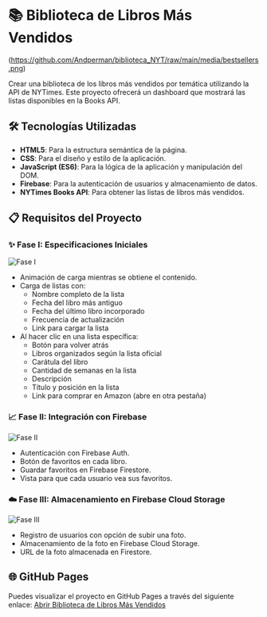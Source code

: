 # 📚 Biblioteca de Libros Más Vendidos

(https://github.com/Andperman/biblioteca_NYT/raw/main/media/bestsellers.png)

Crear una biblioteca de los libros más vendidos por temática utilizando la API de NYTimes. 
Este proyecto ofrecerá un dashboard que mostrará las listas disponibles en la Books API.


## 🛠️ Tecnologías Utilizadas

- **HTML5**: Para la estructura semántica de la página.
- **CSS**: Para el diseño y estilo de la aplicación.
- **JavaScript (ES6)**: Para la lógica de la aplicación y manipulación del DOM.
- **Firebase**: Para la autenticación de usuarios y almacenamiento de datos.
- **NYTimes Books API**: Para obtener las listas de libros más vendidos.

## 📋 Requisitos del Proyecto

### ✨ Fase I: Especificaciones Iniciales
![Fase I](https://github.com/tu_usuario/nombre_repositorio/raw/main/imagenes/fase1.png) <!-- Cambia esta URL por la de tu imagen -->
- Animación de carga mientras se obtiene el contenido.
- Carga de listas con:
  - Nombre completo de la lista
  - Fecha del libro más antiguo
  - Fecha del último libro incorporado
  - Frecuencia de actualización
  - Link para cargar la lista
- Al hacer clic en una lista específica:
  - Botón para volver atrás
  - Libros organizados según la lista oficial
  - Carátula del libro
  - Cantidad de semanas en la lista
  - Descripción
  - Título y posición en la lista
  - Link para comprar en Amazon (abre en otra pestaña)

### 📈 Fase II: Integración con Firebase
![Fase II](https://github.com/tu_usuario/nombre_repositorio/raw/main/imagenes/fase2.png) <!-- Cambia esta URL por la de tu imagen -->
- Autenticación con Firebase Auth.
- Botón de favoritos en cada libro.
- Guardar favoritos en Firebase Firestore.
- Vista para que cada usuario vea sus favoritos.

### ☁️ Fase III: Almacenamiento en Firebase Cloud Storage
![Fase III](https://github.com/tu_usuario/nombre_repositorio/raw/main/imagenes/fase3.png) <!-- Cambia esta URL por la de tu imagen -->
- Registro de usuarios con opción de subir una foto.
- Almacenamiento de la foto en Firebase Cloud Storage.
- URL de la foto almacenada en Firestore.

## 🌐 GitHub Pages

Puedes visualizar el proyecto en GitHub Pages a través del siguiente enlace: [Abrir Biblioteca de Libros Más Vendidos](https://tu_usuario.github.io/nombre_repositorio) <!-- Reemplaza con tu enlace de GitHub Pages -->

